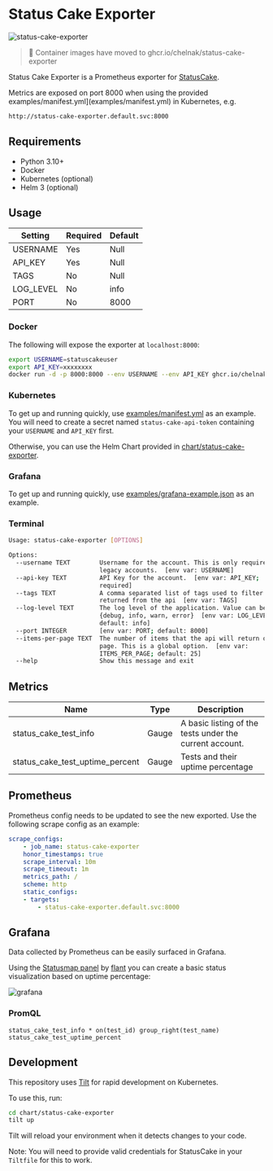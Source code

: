 # Status Cake Exporter

![status-cake-exporter](https://github.com/chelnak/status-cake-exporter/actions/workflows/ci.yml/badge.svg)

> :rotating_light: Container images have moved to ghcr.io/chelnak/status-cake-exporter

Status Cake Exporter is a Prometheus exporter for [StatusCake](https://www.statuscake.com/).

Metrics are exposed on port 8000 when using the provided examples/manifest.yml](examples/manifest.yml) in Kubernetes, e.g.

```sh
http://status-cake-exporter.default.svc:8000
```

## Requirements

* Python 3.10+
* Docker
* Kubernetes (optional)
* Helm 3 (optional)

## Usage

| Setting                              | Required | Default |
|--------------------------------------|----------|---------|
| USERNAME                             | Yes      | Null    | 
| API_KEY                              | Yes      | Null    |
| TAGS                                 | No       | Null    |
| LOG_LEVEL                            | No       | info    | 
| PORT                                 | No       | 8000    |

### Docker

The following will expose the exporter at `localhost:8000`:

```sh
export USERNAME=statuscakeuser
export API_KEY=xxxxxxxx
docker run -d -p 8000:8000 --env USERNAME --env API_KEY ghcr.io/chelnak/status-cake-exporter:latest
```

### Kubernetes

To get up and running quickly, use [examples/manifest.yml](examples/manifest.yml) as an example. You will need to create a secret named `status-cake-api-token` containing your `USERNAME` and `API_KEY` first.

Otherwise, you can use the Helm Chart provided in [chart/status-cake-exporter](chart/status-cake-exporter/README.md).

### Grafana

To get up and running quickly, use [examples/grafana-example.json](examples/grafana-example.json) as an example. 

### Terminal

```sh
Usage: status-cake-exporter [OPTIONS]

Options:
  --username TEXT        Username for the account. This is only required for
                         legacy accounts.  [env var: USERNAME]
  --api-key TEXT         API Key for the account.  [env var: API_KEY;
                         required]
  --tags TEXT            A comma separated list of tags used to filter tests
                         returned from the api  [env var: TAGS]
  --log-level TEXT       The log level of the application. Value can be one of
                         {debug, info, warn, error}  [env var: LOG_LEVEL;
                         default: info]
  --port INTEGER         [env var: PORT; default: 8000]
  --items-per-page TEXT  The number of items that the api will return on a
                         page. This is a global option.  [env var:
                         ITEMS_PER_PAGE; default: 25]
  --help                 Show this message and exit
```

## Metrics

| Name| Type | Description |
|-----|------|-------------|
| status_cake_test_info | Gauge |A basic listing of the tests under the current account. |
| status_cake_test_uptime_percent | Gauge | Tests and their uptime percentage |

## Prometheus

Prometheus config needs to be updated to see the new exported. Use the following scrape config as an example:

```Yaml
scrape_configs:
    - job_name: status-cake-exporter
    honor_timestamps: true
    scrape_interval: 10m
    scrape_timeout: 1m
    metrics_path: /
    scheme: http
    static_configs:
    - targets:
        - status-cake-exporter.default.svc:8000
```

## Grafana

Data collected by Prometheus can be easily surfaced in Grafana.

Using the [Statusmap panel](https://grafana.com/grafana/plugins/flant-statusmap-panel) by [flant](https://github.com/flant/grafana-statusmap) you can create a basic status visualization based on uptime percentage:

![grafana](examples/grafana.png)

### PromQL

```PromQL
status_cake_test_info * on(test_id) group_right(test_name) status_cake_test_uptime_percent
```

## Development

This repository uses [Tilt](https://tilt.dev) for rapid development on Kubernetes.

To use this, run:

```sh
cd chart/status-cake-exporter
tilt up
```

Tilt will reload your environment when it detects changes to your code.

Note: You will need to provide valid credentials for StatusCake in your `Tiltfile` for this to work.
